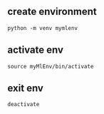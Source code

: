 ## create environment
```shell
python -m venv mymlenv
```

## activate env
```shell
source myMlEnv/bin/activate
```

## exit env
```shell
deactivate
```

